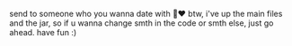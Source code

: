 send to someone who you wanna date with 👀❤
btw, i've up the main files and the jar, so if u wanna change smth in the code or smth else, just go ahead.
have fun :)
